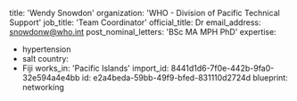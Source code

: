 title: 'Wendy Snowdon'
organization: 'WHO - Division of Pacific Technical Support'
job_title: 'Team Coordinator'
official_title: Dr
email_address: snowdonw@who.int
post_nominal_letters: 'BSc MA MPH PhD'
expertise:
  - hypertension
  - salt
country:
  - Fiji
works_in: 'Pacific Islands'
import_id: 8441d1d6-7f0e-442b-9fa0-32e594a4e4bb
id: e2a4beda-59bb-49f9-bfed-831110d2724d
blueprint: networking
